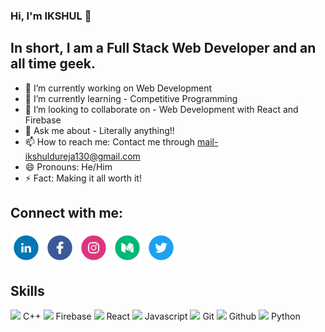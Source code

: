### Hi, I'm IKSHUL 👋

<!--
**IkshulDureja/IkshulDureja** is a ✨ _special_ ✨ repository because its `README.md` (this file) appears on your GitHub profile.
-->
## In short, I am a Full Stack Web Developer and an all time geek.


- 🔭 I’m currently working on Web Development
- 🌱 I’m currently learning - Competitive Programming
- 👯 I’m looking to collaborate on - Web Development with React and Firebase
- 💬 Ask me about - Literally anything!!
- 📫 How to reach me: Contact me through mail-ikshuldureja130@gmail.com
- 😄 Pronouns: He/Him
- ⚡ Fact: Making it all worth it!


## Connect with me:
<a href="https://www.linkedin.com/in/ikshul-dureja-4a3189191/"><img src="https://github.com/aritraroy/social-icons/blob/master/linkedin-icon.png?raw=true" width="50"></a>
<a href="https://www.facebook.com/Ikshul/"><img src="https://github.com/aritraroy/social-icons/blob/master/facebook-icon.png?raw=true" width="50"></a>
<a href="https://www.instagram.com/ikshuldureja/"><img src="https://github.com/aritraroy/social-icons/blob/master/instagram-icon.png?raw=true" width="50"></a>
<a href="https://medium.com/@ikshuldureja130"><img src="https://github.com/aritraroy/social-icons/blob/master/medium-icon.png" width="50"></a>
<a href="https://twitter.com/IkshulD"><img src="https://github.com/aritraroy/social-icons/blob/master/twitter-icon.png" width="50"></a>

## Skills
<img src="https://img.icons8.com/color/48/000000/c-plus-plus-logo.png"/>  C++ 
<img src="https://img.icons8.com/color/48/000000/firebase.png"/> Firebase
<img src="https://img.icons8.com/color/48/000000/react.png"/> React
<img src="https://img.icons8.com/color/48/000000/JavaScript.png"/> Javascript
<img src="https://img.icons8.com/color/48/000000/git.png"/> Git
<img src="https://img.icons8.com/color/48/000000/github.png"/> Github
<img src="https://img.icons8.com/color/48/000000/python.png"/> Python


